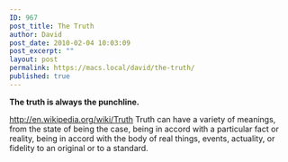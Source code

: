 ```yaml
---
ID: 967
post_title: The Truth
author: David
post_date: 2010-02-04 10:03:09
post_excerpt: ""
layout: post
permalink: https://macs.local/david/the-truth/
published: true
---
```

<strong>The truth is always the punchline.</strong> 

<a href="http://en.wikipedia.org/wiki/Truth">http://en.wikipedia.org/wiki/Truth</a>
Truth can have a variety of meanings, from the state of being the case, being in accord with a particular fact or reality, being in accord with the body of real things, events, actuality, or fidelity to an original or to a standard.